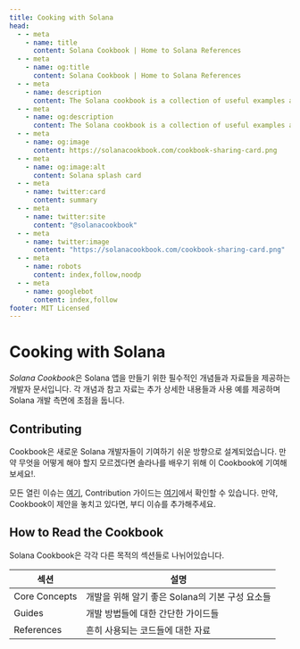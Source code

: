 ```yaml
---
title: Cooking with Solana
head:
  - - meta
    - name: title
      content: Solana Cookbook | Home to Solana References
  - - meta
    - name: og:title
      content: Solana Cookbook | Home to Solana References
  - - meta
    - name: description
      content: The Solana cookbook is a collection of useful examples and references for building on Solana
  - - meta
    - name: og:description
      content: The Solana cookbook is a collection of useful examples and references for building on Solana
  - - meta
    - name: og:image
      content: https://solanacookbook.com/cookbook-sharing-card.png
  - - meta
    - name: og:image:alt
      content: Solana splash card
  - - meta
    - name: twitter:card
      content: summary
  - - meta
    - name: twitter:site
      content: "@solanacookbook"
  - - meta
    - name: twitter:image
      content: "https://solanacookbook.com/cookbook-sharing-card.png"
  - - meta
    - name: robots
      content: index,follow,noodp
  - - meta
    - name: googlebot
      content: index,follow
footer: MIT Licensed
---
```


# Cooking with Solana

*Solana Cookbook*은 Solana 앱을 만들기 위한 필수적인 개념들과 자료들을 제공하는 개발자 문서입니다. 각 개념과 참고 자료는 추가 상세한 내용들과 사용 예를 제공하며 Solana 개발 측면에 초점을 둡니다.

## Contributing

Cookbook은 새로운 Solana 개발자들이 기여하기 쉬운 방향으로 설계되었습니다. 만약 무엇을 어떻게 해야 할지 모르겠다면 솔라나를 배우기 위해 이 Cookbook에 기여해보세요!.

모든 열린 이슈는 [여기](https://github.com/solana-developers/solana-cookbook/issues), Contribution 가이드는 [여기](https://github.com/solana-developers/solana-cookbook#contributing)에서 확인할 수 있습니다. 만약, Cookbook이 제안을 놓치고 있다면, 부디 이슈를 추가해주세요.

## How to Read the Cookbook

Solana Cookbook은 각각 다른 목적의 섹션들로 나뉘어있습니다.

| 섹션           | 설명                                    |
|---------------|--------------------------------------- |
| Core Concepts | 개발을 위해 알기 좋은 Solana의 기본 구성 요소들 |
| Guides        | 개발 방법들에 대한 간단한 가이드들             |
| References    | 흔히 사용되는 코드들에 대한 자료              |
